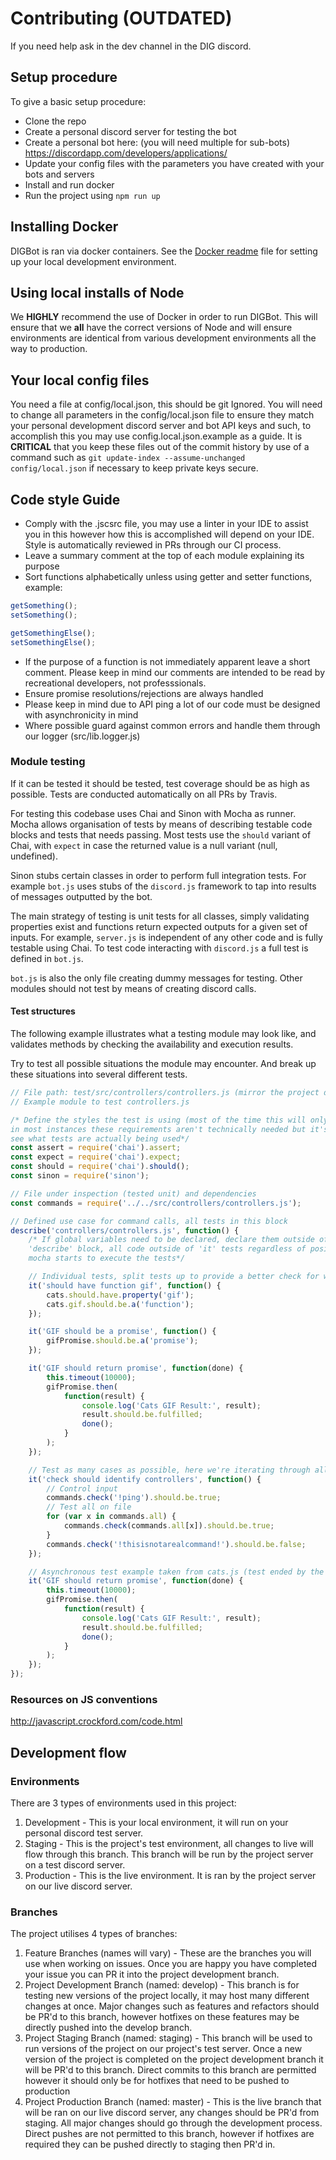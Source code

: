 # Contributing (OUTDATED)
If you need help ask in the dev channel in the DIG discord.

## Setup procedure
To give a basic setup procedure:
-   Clone the repo
-   Create a personal discord server for testing the bot
-   Create a personal bot here: (you will need multiple for sub-bots) <https://discordapp.com/developers/applications/>
-   Update your config files with the parameters you have created with your bots and servers
-   Install and run docker
-   Run the project using `npm run up`

## Installing Docker

DIGBot is ran via docker containers. See the [Docker readme](docker/README.md) file for setting up your local development environment.

## Using local installs of Node

We **HIGHLY** recommend the use of Docker in order to run DIGBot. This will ensure that we **all** have the correct versions of Node and will ensure environments are identical from various development environments all the way to production.

## Your local config files

You need a file at config/local.json, this should be git Ignored. You will need to change all parameters in the config/local.json file to ensure they match your personal development discord server and bot API keys and such, to accomplish this you may use config.local.json.example as a guide. It is **CRITICAL** that you keep these files out of the commit history by use of a command such as `git update-index --assume-unchanged config/local.json` if necessary to keep private keys secure.

## Code style Guide

-   Comply with the .jscsrc file, you may use a linter in your IDE to assist you in this however how this is accomplished will depend on your IDE. Style is automatically reviewed in PRs through our CI process.
-   Leave a summary comment at the top of each module explaining its purpose
-   Sort functions alphabetically unless using getter and setter functions, example:
```js
getSomething();
setSomething();

getSomethingElse();
setSomethingElse();
```
-   If the purpose of a function is not immediately apparent leave a short comment. Please keep in mind our comments are intended to be read by recreational developers, not professsionals.
-   Ensure promise resolutions/rejections are always handled
-   Please keep in mind due to API ping a lot of our code must be designed with asynchronicity in mind
-   Where possible guard against common errors and handle them through our logger (src/lib.logger.js)

### Module testing

If it can be tested it should be tested, test coverage should be as high as possible. Tests are conducted automatically on all PRs by Travis.

For testing this codebase uses Chai and Sinon with Mocha as runner. Mocha
allows organisation of tests by means of describing testable code blocks and
tests that needs passing. Most tests use the `should` variant of Chai, with
`expect` in case the returned value is a null variant (null, undefined).

Sinon stubs certain classes in order to perform full integration tests. For
example `bot.js` uses stubs of the `discord.js` framework to tap into results
of messages outputted by the bot.

The main strategy of testing is unit tests for all classes, simply validating
properties exist and functions return expected outputs for a given set of
inputs. For example, `server.js` is independent of any other code and is fully
testable using Chai. To test code interacting with `discord.js` a full test is
defined in `bot.js`.

`bot.js` is also the only file creating dummy messages for testing. Other
modules should not test by means of creating discord calls.

#### Test structures

The following example illustrates what a testing module may look like, and validates
methods by checking the availability and execution results.

Try to test all possible situations the module may encounter. And break up these situations into
several different tests.

```js
// File path: test/src/controllers/controllers.js (mirror the project directory, test folder = project folder)
// Example module to test controllers.js

/* Define the styles the test is using (most of the time this will only be 'should'),
in most instances these requirements aren't technically needed but it's useful to
see what tests are actually being used*/
const assert = require('chai').assert;
const expect = require('chai').expect;
const should = require('chai').should();
const sinon = require('sinon');

// File under inspection (tested unit) and dependencies
const commands = require('../../src/controllers/controllers.js');

// Defined use case for command calls, all tests in this block
describe('controllers/controllers.js', function() {
    /* If global variables need to be declared, declare them outside of the 'it' tests, but inside of the
    'describe' block, all code outside of 'it' tests regardless of positioning in the module will run before
    mocha starts to execute the tests*/

    // Individual tests, split tests up to provide a better check for where problems lie
    it('should have function gif', function() {
        cats.should.have.property('gif');
        cats.gif.should.be.a('function');
    });

    it('GIF should be a promise', function() {
        gifPromise.should.be.a('promise');
    });

    it('GIF should return promise', function(done) {
        this.timeout(10000);
        gifPromise.then(
            function(result) {
                console.log('Cats GIF Result:', result);
                result.should.be.fulfilled;
                done();
            }
        );
    });

    // Test as many cases as possible, here we're iterating through all possibilities
    it('check should identify controllers', function() {
        // Control input
        commands.check('!ping').should.be.true;
        // Test all on file
        for (var x in commands.all) {
            commands.check(commands.all[x]).should.be.true;
        }
        commands.check('!thisisnotarealcommand!').should.be.false;
    });

    // Asynchronous test example taken from cats.js (test ended by the callback: done)
    it('GIF should return promise', function(done) {
        this.timeout(10000);
        gifPromise.then(
            function(result) {
                console.log('Cats GIF Result:', result);
                result.should.be.fulfilled;
                done();
            }
        );
    });
});
```

### Resources on JS conventions

<http://javascript.crockford.com/code.html>

## Development flow

### Environments

There are 3 types of environments used in this project:
1. Development - This is your local environment, it will run on your personal discord test server.
2. Staging - This is the project's test environment, all changes to live will flow through this branch. This branch will be run by the project server on a test discord server.
3. Production - This is the live environment. It is ran by the project server on our live discord server.

### Branches

The project utilises 4 types of branches:
1. Feature Branches (names will vary) - These are the branches you will use when working on issues. Once you are happy you have completed your issue you can PR it into the project development branch.
2. Project Development Branch (named: develop) - This branch is for testing new versions of the project locally, it may host many different changes at once. Major changes such as features and refactors should be PR'd to this branch, however hotfixes on these features may be directly pushed into the develop branch.
3. Project Staging Branch (named: staging) - This branch will be used to run versions of the project on our project's test server. Once a new version of the project is completed on the project development branch it will be PR'd to this branch. Direct commits to this branch are permitted however it should only be for hotfixes that need to be pushed to production
4. Project Production Branch (named: master) - This is the live branch that will be ran on our live discord server, any changes should be PR'd from staging. All major changes should go through the development process. Direct pushes are not permitted to this branch, however if hotfixes are required they can be pushed directly to staging then PR'd in.

